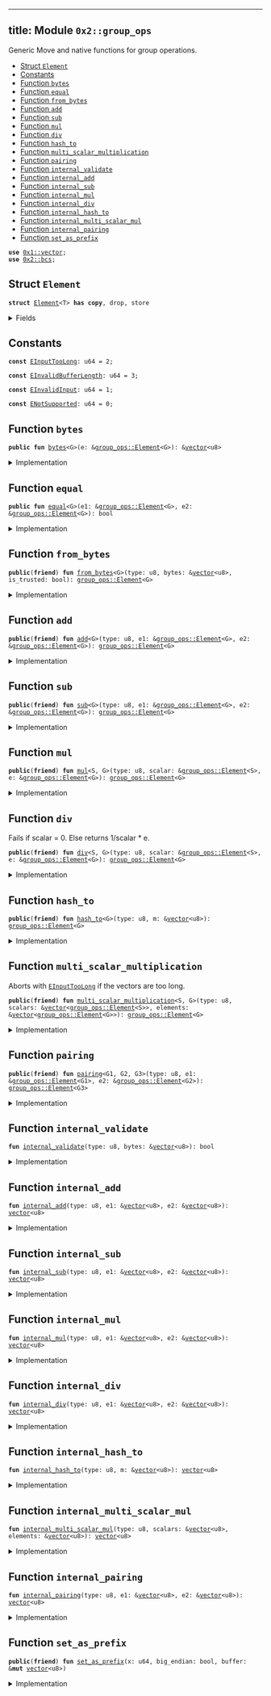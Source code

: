
---
title: Module `0x2::group_ops`
---

Generic Move and native functions for group operations.


-  [Struct `Element`](#0x2_group_ops_Element)
-  [Constants](#@Constants_0)
-  [Function `bytes`](#0x2_group_ops_bytes)
-  [Function `equal`](#0x2_group_ops_equal)
-  [Function `from_bytes`](#0x2_group_ops_from_bytes)
-  [Function `add`](#0x2_group_ops_add)
-  [Function `sub`](#0x2_group_ops_sub)
-  [Function `mul`](#0x2_group_ops_mul)
-  [Function `div`](#0x2_group_ops_div)
-  [Function `hash_to`](#0x2_group_ops_hash_to)
-  [Function `multi_scalar_multiplication`](#0x2_group_ops_multi_scalar_multiplication)
-  [Function `pairing`](#0x2_group_ops_pairing)
-  [Function `internal_validate`](#0x2_group_ops_internal_validate)
-  [Function `internal_add`](#0x2_group_ops_internal_add)
-  [Function `internal_sub`](#0x2_group_ops_internal_sub)
-  [Function `internal_mul`](#0x2_group_ops_internal_mul)
-  [Function `internal_div`](#0x2_group_ops_internal_div)
-  [Function `internal_hash_to`](#0x2_group_ops_internal_hash_to)
-  [Function `internal_multi_scalar_mul`](#0x2_group_ops_internal_multi_scalar_mul)
-  [Function `internal_pairing`](#0x2_group_ops_internal_pairing)
-  [Function `set_as_prefix`](#0x2_group_ops_set_as_prefix)


<pre><code><b>use</b> <a href="../move-stdlib/vector.md#0x1_vector">0x1::vector</a>;
<b>use</b> <a href="bcs.md#0x2_bcs">0x2::bcs</a>;
</code></pre>



<a name="0x2_group_ops_Element"></a>

## Struct `Element`



<pre><code><b>struct</b> <a href="group_ops.md#0x2_group_ops_Element">Element</a>&lt;T&gt; <b>has</b> <b>copy</b>, drop, store
</code></pre>



<details>
<summary>Fields</summary>


<dl>
<dt>
<code>bytes: <a href="../move-stdlib/vector.md#0x1_vector">vector</a>&lt;u8&gt;</code>
</dt>
<dd>

</dd>
</dl>


</details>

<a name="@Constants_0"></a>

## Constants


<a name="0x2_group_ops_EInputTooLong"></a>



<pre><code><b>const</b> <a href="group_ops.md#0x2_group_ops_EInputTooLong">EInputTooLong</a>: u64 = 2;
</code></pre>



<a name="0x2_group_ops_EInvalidBufferLength"></a>



<pre><code><b>const</b> <a href="group_ops.md#0x2_group_ops_EInvalidBufferLength">EInvalidBufferLength</a>: u64 = 3;
</code></pre>



<a name="0x2_group_ops_EInvalidInput"></a>



<pre><code><b>const</b> <a href="group_ops.md#0x2_group_ops_EInvalidInput">EInvalidInput</a>: u64 = 1;
</code></pre>



<a name="0x2_group_ops_ENotSupported"></a>



<pre><code><b>const</b> <a href="group_ops.md#0x2_group_ops_ENotSupported">ENotSupported</a>: u64 = 0;
</code></pre>



<a name="0x2_group_ops_bytes"></a>

## Function `bytes`



<pre><code><b>public</b> <b>fun</b> <a href="group_ops.md#0x2_group_ops_bytes">bytes</a>&lt;G&gt;(e: &<a href="group_ops.md#0x2_group_ops_Element">group_ops::Element</a>&lt;G&gt;): &<a href="../move-stdlib/vector.md#0x1_vector">vector</a>&lt;u8&gt;
</code></pre>



<details>
<summary>Implementation</summary>


<pre><code><b>public</b> <b>fun</b> <a href="group_ops.md#0x2_group_ops_bytes">bytes</a>&lt;G&gt;(e: &<a href="group_ops.md#0x2_group_ops_Element">Element</a>&lt;G&gt;): &<a href="../move-stdlib/vector.md#0x1_vector">vector</a>&lt;u8&gt; {
    &e.bytes
}
</code></pre>



</details>

<a name="0x2_group_ops_equal"></a>

## Function `equal`



<pre><code><b>public</b> <b>fun</b> <a href="group_ops.md#0x2_group_ops_equal">equal</a>&lt;G&gt;(e1: &<a href="group_ops.md#0x2_group_ops_Element">group_ops::Element</a>&lt;G&gt;, e2: &<a href="group_ops.md#0x2_group_ops_Element">group_ops::Element</a>&lt;G&gt;): bool
</code></pre>



<details>
<summary>Implementation</summary>


<pre><code><b>public</b> <b>fun</b> <a href="group_ops.md#0x2_group_ops_equal">equal</a>&lt;G&gt;(e1: &<a href="group_ops.md#0x2_group_ops_Element">Element</a>&lt;G&gt;, e2: &<a href="group_ops.md#0x2_group_ops_Element">Element</a>&lt;G&gt;): bool {
    &e1.bytes == &e2.bytes
}
</code></pre>



</details>

<a name="0x2_group_ops_from_bytes"></a>

## Function `from_bytes`



<pre><code><b>public</b>(<b>friend</b>) <b>fun</b> <a href="group_ops.md#0x2_group_ops_from_bytes">from_bytes</a>&lt;G&gt;(type: u8, bytes: &<a href="../move-stdlib/vector.md#0x1_vector">vector</a>&lt;u8&gt;, is_trusted: bool): <a href="group_ops.md#0x2_group_ops_Element">group_ops::Element</a>&lt;G&gt;
</code></pre>



<details>
<summary>Implementation</summary>


<pre><code><b>public</b>(<b>friend</b>) <b>fun</b> <a href="group_ops.md#0x2_group_ops_from_bytes">from_bytes</a>&lt;G&gt;(type: u8, bytes: &<a href="../move-stdlib/vector.md#0x1_vector">vector</a>&lt;u8&gt;, is_trusted: bool): <a href="group_ops.md#0x2_group_ops_Element">Element</a>&lt;G&gt; {
    <b>assert</b>!(is_trusted || <a href="group_ops.md#0x2_group_ops_internal_validate">internal_validate</a>(type, bytes), <a href="group_ops.md#0x2_group_ops_EInvalidInput">EInvalidInput</a>);
    <a href="group_ops.md#0x2_group_ops_Element">Element</a>&lt;G&gt; { bytes: *bytes }
}
</code></pre>



</details>

<a name="0x2_group_ops_add"></a>

## Function `add`



<pre><code><b>public</b>(<b>friend</b>) <b>fun</b> <a href="group_ops.md#0x2_group_ops_add">add</a>&lt;G&gt;(type: u8, e1: &<a href="group_ops.md#0x2_group_ops_Element">group_ops::Element</a>&lt;G&gt;, e2: &<a href="group_ops.md#0x2_group_ops_Element">group_ops::Element</a>&lt;G&gt;): <a href="group_ops.md#0x2_group_ops_Element">group_ops::Element</a>&lt;G&gt;
</code></pre>



<details>
<summary>Implementation</summary>


<pre><code><b>public</b>(<b>friend</b>) <b>fun</b> <a href="group_ops.md#0x2_group_ops_add">add</a>&lt;G&gt;(type: u8, e1: &<a href="group_ops.md#0x2_group_ops_Element">Element</a>&lt;G&gt;, e2: &<a href="group_ops.md#0x2_group_ops_Element">Element</a>&lt;G&gt;): <a href="group_ops.md#0x2_group_ops_Element">Element</a>&lt;G&gt; {
    <a href="group_ops.md#0x2_group_ops_Element">Element</a>&lt;G&gt; { bytes: <a href="group_ops.md#0x2_group_ops_internal_add">internal_add</a>(type, &e1.bytes, &e2.bytes) }
}
</code></pre>



</details>

<a name="0x2_group_ops_sub"></a>

## Function `sub`



<pre><code><b>public</b>(<b>friend</b>) <b>fun</b> <a href="group_ops.md#0x2_group_ops_sub">sub</a>&lt;G&gt;(type: u8, e1: &<a href="group_ops.md#0x2_group_ops_Element">group_ops::Element</a>&lt;G&gt;, e2: &<a href="group_ops.md#0x2_group_ops_Element">group_ops::Element</a>&lt;G&gt;): <a href="group_ops.md#0x2_group_ops_Element">group_ops::Element</a>&lt;G&gt;
</code></pre>



<details>
<summary>Implementation</summary>


<pre><code><b>public</b>(<b>friend</b>) <b>fun</b> <a href="group_ops.md#0x2_group_ops_sub">sub</a>&lt;G&gt;(type: u8, e1: &<a href="group_ops.md#0x2_group_ops_Element">Element</a>&lt;G&gt;, e2: &<a href="group_ops.md#0x2_group_ops_Element">Element</a>&lt;G&gt;): <a href="group_ops.md#0x2_group_ops_Element">Element</a>&lt;G&gt; {
    <a href="group_ops.md#0x2_group_ops_Element">Element</a>&lt;G&gt; { bytes: <a href="group_ops.md#0x2_group_ops_internal_sub">internal_sub</a>(type, &e1.bytes, &e2.bytes) }
}
</code></pre>



</details>

<a name="0x2_group_ops_mul"></a>

## Function `mul`



<pre><code><b>public</b>(<b>friend</b>) <b>fun</b> <a href="group_ops.md#0x2_group_ops_mul">mul</a>&lt;S, G&gt;(type: u8, scalar: &<a href="group_ops.md#0x2_group_ops_Element">group_ops::Element</a>&lt;S&gt;, e: &<a href="group_ops.md#0x2_group_ops_Element">group_ops::Element</a>&lt;G&gt;): <a href="group_ops.md#0x2_group_ops_Element">group_ops::Element</a>&lt;G&gt;
</code></pre>



<details>
<summary>Implementation</summary>


<pre><code><b>public</b>(<b>friend</b>) <b>fun</b> <a href="group_ops.md#0x2_group_ops_mul">mul</a>&lt;S, G&gt;(type: u8, scalar: &<a href="group_ops.md#0x2_group_ops_Element">Element</a>&lt;S&gt;, e: &<a href="group_ops.md#0x2_group_ops_Element">Element</a>&lt;G&gt;): <a href="group_ops.md#0x2_group_ops_Element">Element</a>&lt;G&gt; {
    <a href="group_ops.md#0x2_group_ops_Element">Element</a>&lt;G&gt; { bytes: <a href="group_ops.md#0x2_group_ops_internal_mul">internal_mul</a>(type, &scalar.bytes, &e.bytes) }
}
</code></pre>



</details>

<a name="0x2_group_ops_div"></a>

## Function `div`

Fails if scalar = 0. Else returns 1/scalar * e.


<pre><code><b>public</b>(<b>friend</b>) <b>fun</b> <a href="group_ops.md#0x2_group_ops_div">div</a>&lt;S, G&gt;(type: u8, scalar: &<a href="group_ops.md#0x2_group_ops_Element">group_ops::Element</a>&lt;S&gt;, e: &<a href="group_ops.md#0x2_group_ops_Element">group_ops::Element</a>&lt;G&gt;): <a href="group_ops.md#0x2_group_ops_Element">group_ops::Element</a>&lt;G&gt;
</code></pre>



<details>
<summary>Implementation</summary>


<pre><code><b>public</b>(<b>friend</b>) <b>fun</b> <a href="group_ops.md#0x2_group_ops_div">div</a>&lt;S, G&gt;(type: u8, scalar: &<a href="group_ops.md#0x2_group_ops_Element">Element</a>&lt;S&gt;, e: &<a href="group_ops.md#0x2_group_ops_Element">Element</a>&lt;G&gt;): <a href="group_ops.md#0x2_group_ops_Element">Element</a>&lt;G&gt; {
    <a href="group_ops.md#0x2_group_ops_Element">Element</a>&lt;G&gt; { bytes: <a href="group_ops.md#0x2_group_ops_internal_div">internal_div</a>(type, &scalar.bytes, &e.bytes) }
}
</code></pre>



</details>

<a name="0x2_group_ops_hash_to"></a>

## Function `hash_to`



<pre><code><b>public</b>(<b>friend</b>) <b>fun</b> <a href="group_ops.md#0x2_group_ops_hash_to">hash_to</a>&lt;G&gt;(type: u8, m: &<a href="../move-stdlib/vector.md#0x1_vector">vector</a>&lt;u8&gt;): <a href="group_ops.md#0x2_group_ops_Element">group_ops::Element</a>&lt;G&gt;
</code></pre>



<details>
<summary>Implementation</summary>


<pre><code><b>public</b>(<b>friend</b>) <b>fun</b> <a href="group_ops.md#0x2_group_ops_hash_to">hash_to</a>&lt;G&gt;(type: u8, m: &<a href="../move-stdlib/vector.md#0x1_vector">vector</a>&lt;u8&gt;): <a href="group_ops.md#0x2_group_ops_Element">Element</a>&lt;G&gt; {
    <a href="group_ops.md#0x2_group_ops_Element">Element</a>&lt;G&gt; { bytes: <a href="group_ops.md#0x2_group_ops_internal_hash_to">internal_hash_to</a>(type, m) }
}
</code></pre>



</details>

<a name="0x2_group_ops_multi_scalar_multiplication"></a>

## Function `multi_scalar_multiplication`

Aborts with <code><a href="group_ops.md#0x2_group_ops_EInputTooLong">EInputTooLong</a></code> if the vectors are too long.


<pre><code><b>public</b>(<b>friend</b>) <b>fun</b> <a href="group_ops.md#0x2_group_ops_multi_scalar_multiplication">multi_scalar_multiplication</a>&lt;S, G&gt;(type: u8, scalars: &<a href="../move-stdlib/vector.md#0x1_vector">vector</a>&lt;<a href="group_ops.md#0x2_group_ops_Element">group_ops::Element</a>&lt;S&gt;&gt;, elements: &<a href="../move-stdlib/vector.md#0x1_vector">vector</a>&lt;<a href="group_ops.md#0x2_group_ops_Element">group_ops::Element</a>&lt;G&gt;&gt;): <a href="group_ops.md#0x2_group_ops_Element">group_ops::Element</a>&lt;G&gt;
</code></pre>



<details>
<summary>Implementation</summary>


<pre><code><b>public</b>(<b>friend</b>) <b>fun</b> <a href="group_ops.md#0x2_group_ops_multi_scalar_multiplication">multi_scalar_multiplication</a>&lt;S, G&gt;(type: u8, scalars: &<a href="../move-stdlib/vector.md#0x1_vector">vector</a>&lt;<a href="group_ops.md#0x2_group_ops_Element">Element</a>&lt;S&gt;&gt;, elements: &<a href="../move-stdlib/vector.md#0x1_vector">vector</a>&lt;<a href="group_ops.md#0x2_group_ops_Element">Element</a>&lt;G&gt;&gt;): <a href="group_ops.md#0x2_group_ops_Element">Element</a>&lt;G&gt; {
    <b>assert</b>!(<a href="../move-stdlib/vector.md#0x1_vector_length">vector::length</a>(scalars) &gt; 0, <a href="group_ops.md#0x2_group_ops_EInvalidInput">EInvalidInput</a>);
    <b>assert</b>!(<a href="../move-stdlib/vector.md#0x1_vector_length">vector::length</a>(scalars) == <a href="../move-stdlib/vector.md#0x1_vector_length">vector::length</a>(elements), <a href="group_ops.md#0x2_group_ops_EInvalidInput">EInvalidInput</a>);

    <b>let</b> scalars_bytes = <a href="../move-stdlib/vector.md#0x1_vector_empty">vector::empty</a>&lt;u8&gt;();
    <b>let</b> elements_bytes = <a href="../move-stdlib/vector.md#0x1_vector_empty">vector::empty</a>&lt;u8&gt;();
    <b>let</b> i = 0;
    <b>while</b> (i &lt; <a href="../move-stdlib/vector.md#0x1_vector_length">vector::length</a>(scalars)) {
        <b>let</b> scalar_vec = *<a href="../move-stdlib/vector.md#0x1_vector_borrow">vector::borrow</a>(scalars, i);
        <a href="../move-stdlib/vector.md#0x1_vector_append">vector::append</a>(&<b>mut</b> scalars_bytes, scalar_vec.bytes);
        <b>let</b> element_vec = *<a href="../move-stdlib/vector.md#0x1_vector_borrow">vector::borrow</a>(elements, i);
        <a href="../move-stdlib/vector.md#0x1_vector_append">vector::append</a>(&<b>mut</b> elements_bytes, element_vec.bytes);
        i = i + 1;
    };
    <a href="group_ops.md#0x2_group_ops_Element">Element</a>&lt;G&gt; { bytes: <a href="group_ops.md#0x2_group_ops_internal_multi_scalar_mul">internal_multi_scalar_mul</a>(type, &scalars_bytes, &elements_bytes) }
}
</code></pre>



</details>

<a name="0x2_group_ops_pairing"></a>

## Function `pairing`



<pre><code><b>public</b>(<b>friend</b>) <b>fun</b> <a href="group_ops.md#0x2_group_ops_pairing">pairing</a>&lt;G1, G2, G3&gt;(type: u8, e1: &<a href="group_ops.md#0x2_group_ops_Element">group_ops::Element</a>&lt;G1&gt;, e2: &<a href="group_ops.md#0x2_group_ops_Element">group_ops::Element</a>&lt;G2&gt;): <a href="group_ops.md#0x2_group_ops_Element">group_ops::Element</a>&lt;G3&gt;
</code></pre>



<details>
<summary>Implementation</summary>


<pre><code><b>public</b>(<b>friend</b>) <b>fun</b> <a href="group_ops.md#0x2_group_ops_pairing">pairing</a>&lt;G1, G2, G3&gt;(type: u8, e1: &<a href="group_ops.md#0x2_group_ops_Element">Element</a>&lt;G1&gt;, e2: &<a href="group_ops.md#0x2_group_ops_Element">Element</a>&lt;G2&gt;): <a href="group_ops.md#0x2_group_ops_Element">Element</a>&lt;G3&gt; {
    <a href="group_ops.md#0x2_group_ops_Element">Element</a>&lt;G3&gt; { bytes: <a href="group_ops.md#0x2_group_ops_internal_pairing">internal_pairing</a>(type, &e1.bytes, &e2.bytes) }
}
</code></pre>



</details>

<a name="0x2_group_ops_internal_validate"></a>

## Function `internal_validate`



<pre><code><b>fun</b> <a href="group_ops.md#0x2_group_ops_internal_validate">internal_validate</a>(type: u8, bytes: &<a href="../move-stdlib/vector.md#0x1_vector">vector</a>&lt;u8&gt;): bool
</code></pre>



<details>
<summary>Implementation</summary>


<pre><code><b>native</b> <b>fun</b> <a href="group_ops.md#0x2_group_ops_internal_validate">internal_validate</a>(type: u8, bytes: &<a href="../move-stdlib/vector.md#0x1_vector">vector</a>&lt;u8&gt;): bool;
</code></pre>



</details>

<a name="0x2_group_ops_internal_add"></a>

## Function `internal_add`



<pre><code><b>fun</b> <a href="group_ops.md#0x2_group_ops_internal_add">internal_add</a>(type: u8, e1: &<a href="../move-stdlib/vector.md#0x1_vector">vector</a>&lt;u8&gt;, e2: &<a href="../move-stdlib/vector.md#0x1_vector">vector</a>&lt;u8&gt;): <a href="../move-stdlib/vector.md#0x1_vector">vector</a>&lt;u8&gt;
</code></pre>



<details>
<summary>Implementation</summary>


<pre><code><b>native</b> <b>fun</b> <a href="group_ops.md#0x2_group_ops_internal_add">internal_add</a>(type: u8, e1: &<a href="../move-stdlib/vector.md#0x1_vector">vector</a>&lt;u8&gt;, e2: &<a href="../move-stdlib/vector.md#0x1_vector">vector</a>&lt;u8&gt;): <a href="../move-stdlib/vector.md#0x1_vector">vector</a>&lt;u8&gt;;
</code></pre>



</details>

<a name="0x2_group_ops_internal_sub"></a>

## Function `internal_sub`



<pre><code><b>fun</b> <a href="group_ops.md#0x2_group_ops_internal_sub">internal_sub</a>(type: u8, e1: &<a href="../move-stdlib/vector.md#0x1_vector">vector</a>&lt;u8&gt;, e2: &<a href="../move-stdlib/vector.md#0x1_vector">vector</a>&lt;u8&gt;): <a href="../move-stdlib/vector.md#0x1_vector">vector</a>&lt;u8&gt;
</code></pre>



<details>
<summary>Implementation</summary>


<pre><code><b>native</b> <b>fun</b> <a href="group_ops.md#0x2_group_ops_internal_sub">internal_sub</a>(type: u8, e1: &<a href="../move-stdlib/vector.md#0x1_vector">vector</a>&lt;u8&gt;, e2: &<a href="../move-stdlib/vector.md#0x1_vector">vector</a>&lt;u8&gt;): <a href="../move-stdlib/vector.md#0x1_vector">vector</a>&lt;u8&gt;;
</code></pre>



</details>

<a name="0x2_group_ops_internal_mul"></a>

## Function `internal_mul`



<pre><code><b>fun</b> <a href="group_ops.md#0x2_group_ops_internal_mul">internal_mul</a>(type: u8, e1: &<a href="../move-stdlib/vector.md#0x1_vector">vector</a>&lt;u8&gt;, e2: &<a href="../move-stdlib/vector.md#0x1_vector">vector</a>&lt;u8&gt;): <a href="../move-stdlib/vector.md#0x1_vector">vector</a>&lt;u8&gt;
</code></pre>



<details>
<summary>Implementation</summary>


<pre><code><b>native</b> <b>fun</b> <a href="group_ops.md#0x2_group_ops_internal_mul">internal_mul</a>(type: u8, e1: &<a href="../move-stdlib/vector.md#0x1_vector">vector</a>&lt;u8&gt;, e2: &<a href="../move-stdlib/vector.md#0x1_vector">vector</a>&lt;u8&gt;): <a href="../move-stdlib/vector.md#0x1_vector">vector</a>&lt;u8&gt;;
</code></pre>



</details>

<a name="0x2_group_ops_internal_div"></a>

## Function `internal_div`



<pre><code><b>fun</b> <a href="group_ops.md#0x2_group_ops_internal_div">internal_div</a>(type: u8, e1: &<a href="../move-stdlib/vector.md#0x1_vector">vector</a>&lt;u8&gt;, e2: &<a href="../move-stdlib/vector.md#0x1_vector">vector</a>&lt;u8&gt;): <a href="../move-stdlib/vector.md#0x1_vector">vector</a>&lt;u8&gt;
</code></pre>



<details>
<summary>Implementation</summary>


<pre><code><b>native</b> <b>fun</b> <a href="group_ops.md#0x2_group_ops_internal_div">internal_div</a>(type: u8, e1: &<a href="../move-stdlib/vector.md#0x1_vector">vector</a>&lt;u8&gt;, e2: &<a href="../move-stdlib/vector.md#0x1_vector">vector</a>&lt;u8&gt;): <a href="../move-stdlib/vector.md#0x1_vector">vector</a>&lt;u8&gt;;
</code></pre>



</details>

<a name="0x2_group_ops_internal_hash_to"></a>

## Function `internal_hash_to`



<pre><code><b>fun</b> <a href="group_ops.md#0x2_group_ops_internal_hash_to">internal_hash_to</a>(type: u8, m: &<a href="../move-stdlib/vector.md#0x1_vector">vector</a>&lt;u8&gt;): <a href="../move-stdlib/vector.md#0x1_vector">vector</a>&lt;u8&gt;
</code></pre>



<details>
<summary>Implementation</summary>


<pre><code><b>native</b> <b>fun</b> <a href="group_ops.md#0x2_group_ops_internal_hash_to">internal_hash_to</a>(type: u8, m: &<a href="../move-stdlib/vector.md#0x1_vector">vector</a>&lt;u8&gt;): <a href="../move-stdlib/vector.md#0x1_vector">vector</a>&lt;u8&gt;;
</code></pre>



</details>

<a name="0x2_group_ops_internal_multi_scalar_mul"></a>

## Function `internal_multi_scalar_mul`



<pre><code><b>fun</b> <a href="group_ops.md#0x2_group_ops_internal_multi_scalar_mul">internal_multi_scalar_mul</a>(type: u8, scalars: &<a href="../move-stdlib/vector.md#0x1_vector">vector</a>&lt;u8&gt;, elements: &<a href="../move-stdlib/vector.md#0x1_vector">vector</a>&lt;u8&gt;): <a href="../move-stdlib/vector.md#0x1_vector">vector</a>&lt;u8&gt;
</code></pre>



<details>
<summary>Implementation</summary>


<pre><code><b>native</b> <b>fun</b> <a href="group_ops.md#0x2_group_ops_internal_multi_scalar_mul">internal_multi_scalar_mul</a>(type: u8, scalars: &<a href="../move-stdlib/vector.md#0x1_vector">vector</a>&lt;u8&gt;, elements: &<a href="../move-stdlib/vector.md#0x1_vector">vector</a>&lt;u8&gt;): <a href="../move-stdlib/vector.md#0x1_vector">vector</a>&lt;u8&gt;;
</code></pre>



</details>

<a name="0x2_group_ops_internal_pairing"></a>

## Function `internal_pairing`



<pre><code><b>fun</b> <a href="group_ops.md#0x2_group_ops_internal_pairing">internal_pairing</a>(type: u8, e1: &<a href="../move-stdlib/vector.md#0x1_vector">vector</a>&lt;u8&gt;, e2: &<a href="../move-stdlib/vector.md#0x1_vector">vector</a>&lt;u8&gt;): <a href="../move-stdlib/vector.md#0x1_vector">vector</a>&lt;u8&gt;
</code></pre>



<details>
<summary>Implementation</summary>


<pre><code><b>native</b> <b>fun</b> <a href="group_ops.md#0x2_group_ops_internal_pairing">internal_pairing</a>(type:u8, e1: &<a href="../move-stdlib/vector.md#0x1_vector">vector</a>&lt;u8&gt;, e2: &<a href="../move-stdlib/vector.md#0x1_vector">vector</a>&lt;u8&gt;): <a href="../move-stdlib/vector.md#0x1_vector">vector</a>&lt;u8&gt;;
</code></pre>



</details>

<a name="0x2_group_ops_set_as_prefix"></a>

## Function `set_as_prefix`



<pre><code><b>public</b>(<b>friend</b>) <b>fun</b> <a href="group_ops.md#0x2_group_ops_set_as_prefix">set_as_prefix</a>(x: u64, big_endian: bool, buffer: &<b>mut</b> <a href="../move-stdlib/vector.md#0x1_vector">vector</a>&lt;u8&gt;)
</code></pre>



<details>
<summary>Implementation</summary>


<pre><code><b>public</b>(<b>friend</b>) <b>fun</b> <a href="group_ops.md#0x2_group_ops_set_as_prefix">set_as_prefix</a>(x: u64, big_endian: bool, buffer: &<b>mut</b> <a href="../move-stdlib/vector.md#0x1_vector">vector</a>&lt;u8&gt;) {
    <b>let</b> buffer_len = <a href="../move-stdlib/vector.md#0x1_vector_length">vector::length</a>(buffer);
    <b>assert</b>!(buffer_len &gt; 7, <a href="group_ops.md#0x2_group_ops_EInvalidBufferLength">EInvalidBufferLength</a>);
    <b>let</b> x_as_bytes = <a href="../move-stdlib/bcs.md#0x1_bcs_to_bytes">bcs::to_bytes</a>(&x); // little endian
    <b>let</b> i = 0;
    <b>while</b> (i &lt; 8) {
        <b>let</b> position = <b>if</b> (big_endian) { buffer_len - i - 1 } <b>else</b> { i };
        *<a href="../move-stdlib/vector.md#0x1_vector_borrow_mut">vector::borrow_mut</a>(buffer, position) = *<a href="../move-stdlib/vector.md#0x1_vector_borrow">vector::borrow</a>(&x_as_bytes, i);
        i = i + 1;
    };
}
</code></pre>



</details>
